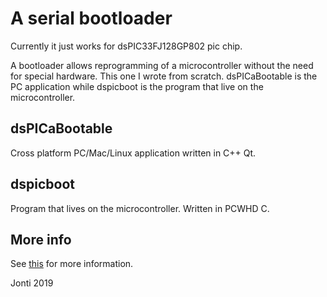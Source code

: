 # A serial bootloader

Currently it just works for dsPIC33FJ128GP802 pic chip.

A bootloader allows reprogramming of a microcontroller without the need for special hardware. This one I wrote from scratch. dsPICaBootable is the PC application while dspicboot is the program that live on the microcontroller.

## dsPICaBootable

Cross platform PC/Mac/Linux application written in C++ Qt.

## dspicboot

Program that lives on the microcontroller. Written in PCWHD C.

## More info

See [this] for more information.

Jonti 2019

[this]: http://jontio.zapto.org/jpic/jpic_atom.html#what-is-a-boot-loader

